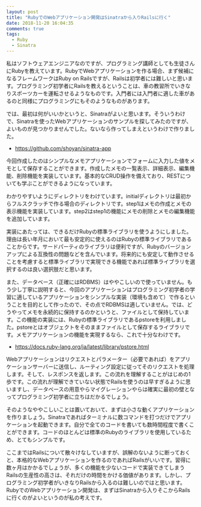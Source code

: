 ```yaml
---
layout: post
title: "RubyでのWebアプリケーション開発はSinatraから入りRailsに行く"
date: 2018-11-20 16:04:35
comments: true
tags: 
  - Ruby
  - Sinatra
---
```


私はソフトウェアエンジニアなのですが、プログラミング講師としても生徒さんにRubyを教えています。RubyでWebアプリケーションを作る場合、まず候補になるフレームワークはRuby on Railsですが、Railsは初学者には難しいと思います。プログラミング初学者にRailsを教えるということは、車の教習所でいきなりスポーツカーを運転させるようなものです。入門者には入門者に適した車があるのと同様にプログラミングにもそのようなものがあります。

では、最初は何がいいかというと、Sinatraがよいと思います。そういうわけで、Sinatraを使ったWebアプリケーションのサンプルを探してみたのですが、よいものが見つかりませんでした。ないなら作ってしまえというわけで作りました。

* <a href="https://github.com/shoyan/sinatra-app" target="_blank">https://github.com/shoyan/sinatra-app</a>

今回作成したのはシンプルなメモアプリケーションでフォームに入力した値をメモとして保存することができます。作成したメモの一覧表示、詳細表示、編集機能、削除機能を実装しています。基本的なCRUD操作を備えており、RESTについても学ぶことができるようになっています。

わかりやすいようにディレクトリをわけています。initialディレクトリは最初からフルスクラッチで作る場合のディレクトリです。step1はメモの作成とメモの表示機能を実装しています。step2はstep1の機能にメモの削除とメモの編集機能を追加しています。

実装にあたっては、できるだけRubyの標準ライブラリを使うようにしました。理由は長い年月において最も安定的に使えるのはRubyの標準ライブラリであることからです。サードパーティのライブラリは便利ですが、Rubyのバージョンアップによる互換性の問題などを含んでいます。将来的にも安定して動作させることを考慮すると標準ライブラリで実現できる機能であれば標準ライブラリを選択するのは良い選択肢だと思います。

また、データベース（正確にはRDBMS）はややこしいので使っていません。もう少し丁寧に説明すると、今回のアプリケーションはプログラミング初学者の学習に適しているアプリケーションをシンプルな実装（環境も含めて）で作るということを目的として作ったので、その点でRDBMSは適していません。では、どうやってメモを永続的に保持するのかというと、ファイルとして保持しています。この機能の実装には、Rubyの標準ライブラリであるpstoreを利用しました。pstoreとはオブジェクトをそのままファイルとして保存するライブラリです。メモアプリケーションの機能を実現するなら、これで十分なわけです。

* <a href="https://docs.ruby-lang.org/ja/latest/library/pstore.html" target="_blank">https://docs.ruby-lang.org/ja/latest/library/pstore.html</a>

Webアプリケーションはリクエストとパラメーター（必要であれば）をアプリケーションサーバーに送信し、ルーティング設定に従ってそのリクエストを処理します。そして、レスポンスを返します。この流れを理解することがはじめの1歩です。この流れが理解できていない状態でRailsを使うのは早すぎるように思いますし、データベースの用意やらマイグレーションやらは確実に最初の壁となってプログラミング初学者に立ちはだかるでしょう。

そのようなややこしいことは置いておいて、まずは小さな動くアプリケーションを作りましょう。Sinatraであればターミナルに数コマンドを打つだけでアプリケーションを起動できます。自分で全てのコードを書いても数時間程度で書くことができます。コードのほとんどは標準のRubyのライブラリを使用しているため、とてもシンプルです。

ここまではRailsについて散々けなしていますが、誤解のないように断っておくと、本格的なWebアプリケーションを作るのであればRailsがいいです。習得に数ヶ月はかかるでしょうが、多くの機能を少ないコードで実装できてしまうRailsの生産性の高さは、それだけの時間をかける価値があります。しかし、プログラミング初学者がいきなりRailsから入るのは難しいのではと思います。RubyでのWebアプリケーション開発は、まずはSinatraから入りそこからRailsに行くのがよいというのが私の考えです。
